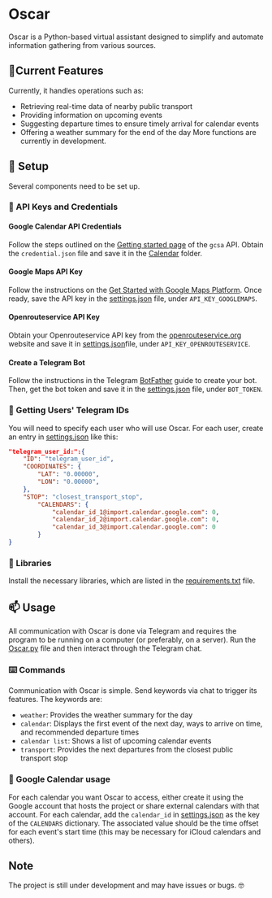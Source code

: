 # Oscar
Oscar is a Python-based virtual assistant designed to simplify and automate information gathering from various sources.

## 🎯Current Features
Currently, it handles operations such as:
- Retrieving real-time data of nearby public transport
- Providing information on upcoming events
- Suggesting departure times to ensure timely arrival for calendar events
- Offering a weather summary for the end of the day
More functions are currently in development.


## 👷 Setup
Several components need to be set up.


### 🔐 API Keys and Credentials
#### Google Calendar API Credentials
Follow the steps outlined on the [Getting started page](https://google-calendar-simple-api.readthedocs.io/en/latest/getting_started.html) of the ```gcsa``` API. Obtain the ```credential.json``` file and save it in the [Calendar](Calendar) folder. 

#### Google Maps API Key
Follow the instructions on the [Get Started with Google Maps Platform](https://developers.google.com/maps/get-started). Once ready, save the API key in the [settings.json](Utils/settings.json) file, under ```API_KEY_GOOGLEMAPS```.

#### Openrouteservice API Key
Obtain your Openrouteservice API key from the [openrouteservice.org](https://openrouteservice.org) website and save it in [settings.json](Utils/settings.json)file, under ```API_KEY_OPENROUTESERVICE```.

#### Create a Telegram Bot
Follow the instructions in the Telegram [BotFather](https://core.telegram.org/bots/tutorial) guide to create your bot. Then, get the bot token and save it in the [settings.json](Utils/settings.json) file, under ```BOT_TOKEN```.

### 🤖 Getting Users' Telegram IDs
You will need to specify each user who will use Oscar. For each user, create an entry in [settings.json](Utils/settings.json) like this: 

```json
"telegram_user_id:":{
    "ID": "telegram_user_id",
    "COORDINATES": {
        "LAT": "0.00000",
        "LON": "0.00000",
    },
    "STOP": "closest_transport_stop", 
        "CALENDARS": {
            "calendar_id_1@import.calendar.google.com": 0, 
            "calendar_id_2@import.calendar.google.com": 0, 
            "calendar_id_3@import.calendar.google.com": 0
        }
}
```

### 🔧 Libraries
Install the necessary libraries, which are listed in the [requirements.txt](requirements.txt) file.

## 📫 Usage
All communication with Oscar is done via Telegram and requires the program to be running on a computer (or preferably, on a server). Run the [Oscar.py](Oscar.py) file and then interact through the Telegram chat.


### ⌨️ Commands
Communication with Oscar is simple. Send keywords via chat to trigger its features. The keywords are:

- ```weather```: Provides the weather summary for the day
- ```calendar```: Displays the first event of the next day, ways to arrive on time, and recommended departure times
- ```calendar list```: Shows a list of upcoming calendar events
- ```transport```: Provides the next departures from the closest public transport stop


### 📆 Google Calendar usage
For each calendar you want Oscar to access, either create it using the Google account that hosts the project or share external calendars with that account. For each calendar, add the ```calendar_id``` in [settings.json](Utils/settings.json) as the key of the ```CALENDARS``` dictionary. The associated value should be the time offset for each event's start time (this may be necessary for iCloud calendars and others).

## Note
The project is still under development and may have issues or bugs. 🤓